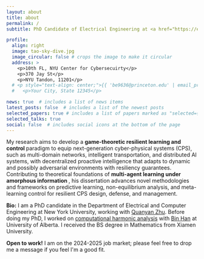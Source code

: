 ```yaml
---
layout: about
title: about
permalink: /
subtitle: PhD Candidate of Electrical Engineering at <a href="https://engineering.nyu.edu/"> New York University </a>.

profile:
  align: right
  image: tao-sky-dive.jpg
  image_circular: false # crops the image to make it circular
  address: >
    <p>10th FL, NYU Center for Cybersecuirty</p>
    <p>370 Jay St</p>
    <p>NYU Tandon, 11201</p>
  # <p style="text-align: center;">{{ 'be9636@princeton.edu' | email_protect }}</p>
  #   <p>Your City, State 12345</p>

news: true  # includes a list of news items
latest_posts: false  # includes a list of the newest posts
selected_papers: true # includes a list of papers marked as "selected={true}"
selected_talks: true
social: false  # includes social icons at the bottom of the page
---
```


My research aims to develop a <b> game-theoretic resilient learning and control </b> paradigm to equip next-generation cyber-physical systems (CPS), such as multi-domain networks, intelligent transportation, and distributed AI systems, with decentralized proactive intelligence that adapts to dynamic and possibly adversarial environments with resiliency guarantees. Contributing to theoretical foundations of <b> multi-agent learning under amorphous information </b>, his dissertation advances novel methodologies and frameworks on predictive learning, non-equilibrium analysis, and meta-learning control for resilient CPS design, defense, and management. 


**Bio:** I am a PhD candidate in the Department of Electrical and Computer Engineering at New York University, working with [Quanyan Zhu](https://wp.nyu.edu/quanyan/). Before doing my PhD, I worked on [computational harmonic analysis](https://www.sciencedirect.com/science/article/pii/S0893965918304221) with [Bin Han](https://sites.ualberta.ca/~bhan/) at University of Alberta. I received the BS degree in Mathematics from Xiamen University. 

**Open to work!** I am on the 2024-2025 job market; please feel free to drop me a message if you feel I'm a good fit.
